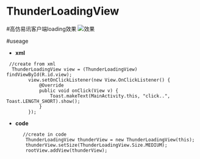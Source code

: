 # ThunderLoadingView

#高仿易讯客户端loading效果
![效果](https://github.com/Rowandjj/ThunderLoadingView/blob/master/art/thunder_view_gif.gif)


#useage

- **xml**
```
 //create from xml
  ThunderLoadingView view = (ThunderLoadingView) findViewById(R.id.view);
        view.setOnClickListener(new View.OnClickListener() {
            @Override
            public void onClick(View v) {
                Toast.makeText(MainActivity.this, "click..", Toast.LENGTH_SHORT).show();
            }
        });
```
- **code**
```
      //create in code
       ThunderLoadingView thunderView = new ThunderLoadingView(this);
       thunderView.setSize(ThunderLoadingView.Size.MEDIUM);
       rootView.addView(thunderView);
```
